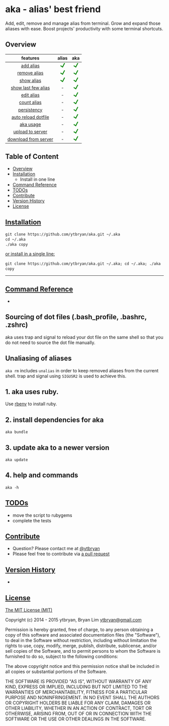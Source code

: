 # aka - alias' best friend
Add, edit, remove and manage alias from terminal. Grow and expand those aliases with ease.
Boost projects' productivity with some terminal shortcuts.

## Overview

| features          | alias           | aka |
| :-------------: |:-------------:| :-----:|
| [add alias](#aka-add)         | ![Yes](img/yes.png) | ![Yes](img/yes.png) |
| [remove alias](#aka-remove)      | ![Yes](img/yes.png)     |   ![Yes](img/yes.png) |
| [show alias](#aka-show) |  ![Yes](img/yes.png)       |    ![Yes](img/yes.png) |
| [show last few alias](#aka-last) |  -       |    ![Yes](img/yes.png) |
| [edit alias](#aka-edit) |  -       |    ![Yes](img/yes.png)  |
| [count alias](#aka-count) | -      |    ![Yes](img/yes.png) |
| [persistency](#aka-persist)        |-                    |    ![Yes](img/yes.png) |
| [auto reload dotfile](#aka-reload)      |-  |    ![Yes](img/yes.png)|
| [aka usage](#aka-usage) | -      |    ![Yes](img/yes.png) |
| [upload to server](#aka-upload) | -      |    ![Yes](img/yes.png) |
| [download from server](#aka-download) | -     |    ![Yes](img/yes.png) |


## Table of Content

* [Overview](#overview)
* [Installation](#installation)
  * Install in one line
* [Command Reference](#command-reference)
* [TODOs](#todos)
* [Contribute](#contribute)
* [Version History](#version-history)
* [License](#license)

## [Installation](#installation)
```
git clone https://github.com/ytbryan/aka.git ~/.aka
cd ~/.aka
./aka copy
```

[or install in a single line:](#single-line)
```
git clone https://github.com/ytbryan/aka.git ~/.aka; cd ~/.aka; ./aka copy

```
---

## [Command Reference](#command-reference)

-

## Sourcing of dot files (.bash_profile, .bashrc, .zshrc)
aka uses trap and signal to reload your dot file on the same shell so that you do not need to source the dot file manually.


## Unaliasing of aliases
`aka rm` includes `unalias` in order to keep removed aliases from the current shell. trap and signal using `SIGUSR2` is used to achieve this.

## 1. aka uses ruby.
Use [rbenv](https://github.com/sstephenson/rbenv) to install ruby.

## 2. install dependencies for aka
```
aka bundle
```

## 3. update aka to a newer version
```
aka update
```
## 4. help and commands
```
aka -h
```

## [TODOs](#todos)
- move the script to rubygems
- complete the tests

## [Contribute](#contribute)
- Question? Please contact me at [@ytbryan](http://twitter.com/ytbryan)
- Please feel free to contribute via [a pull request](https://github.com/ytbryan/aka/compare)

## [Version History](#version-history)
-

## [License](#license)
[The MIT License (MIT)](http://www.opensource.org/licenses/MIT)

Copyright (c) 2014 - 2015 ytbryan, Bryan Lim <ytbryan@gmail.com>

Permission is hereby granted, free of charge, to any person obtaining a copy
of this software and associated documentation files (the "Software"), to deal
in the Software without restriction, including without limitation the rights
to use, copy, modify, merge, publish, distribute, sublicense, and/or sell
copies of the Software, and to permit persons to whom the Software is
furnished to do so, subject to the following conditions:

The above copyright notice and this permission notice shall be included in all
copies or substantial portions of the Software.

THE SOFTWARE IS PROVIDED "AS IS", WITHOUT WARRANTY OF ANY KIND, EXPRESS OR
IMPLIED, INCLUDING BUT NOT LIMITED TO THE WARRANTIES OF MERCHANTABILITY,
FITNESS FOR A PARTICULAR PURPOSE AND NONINFRINGEMENT. IN NO EVENT SHALL THE
AUTHORS OR COPYRIGHT HOLDERS BE LIABLE FOR ANY CLAIM, DAMAGES OR OTHER
LIABILITY, WHETHER IN AN ACTION OF CONTRACT, TORT OR OTHERWISE, ARISING FROM,
OUT OF OR IN CONNECTION WITH THE SOFTWARE OR THE USE OR OTHER DEALINGS IN THE
SOFTWARE.
